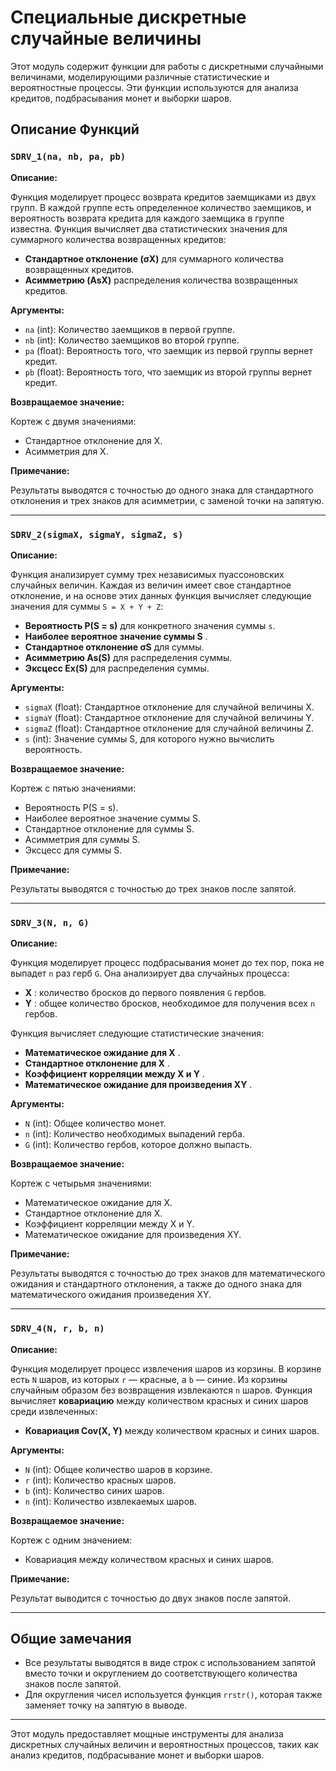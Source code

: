 # Специальные дискретные случайные величины

Этот модуль содержит функции для работы с дискретными случайными величинами, моделирующими различные статистические и вероятностные процессы. Эти функции используются для анализа кредитов, подбрасывания монет и выборки шаров.

## Описание Функций

### `SDRV_1(na, nb, pa, pb)`

**Описание:**

Функция моделирует процесс возврата кредитов заемщиками из двух групп. В каждой группе есть определенное количество заемщиков, и вероятность возврата кредита для каждого заемщика в группе известна. Функция вычисляет два статистических значения для суммарного количества возвращенных кредитов:

* **Стандартное отклонение (σX)** для суммарного количества возвращенных кредитов.
* **Асимметрию (AsX)** распределения количества возвращенных кредитов.

**Аргументы:**

* `na` (int): Количество заемщиков в первой группе.
* `nb` (int): Количество заемщиков во второй группе.
* `pa` (float): Вероятность того, что заемщик из первой группы вернет кредит.
* `pb` (float): Вероятность того, что заемщик из второй группы вернет кредит.

**Возвращаемое значение:**

Кортеж с двумя значениями:

* Стандартное отклонение для X.
* Асимметрия для X.

**Примечание:**

Результаты выводятся с точностью до одного знака для стандартного отклонения и трех знаков для асимметрии, с заменой точки на запятую.

---

### `SDRV_2(sigmaX, sigmaY, sigmaZ, s)`

**Описание:**

Функция анализирует сумму трех независимых пуассоновских случайных величин. Каждая из величин имеет свое стандартное отклонение, и на основе этих данных функция вычисляет следующие значения для суммы `S = X + Y + Z`:

* **Вероятность P(S = s)** для конкретного значения суммы `s`.
* **Наиболее вероятное значение суммы S** .
* **Стандартное отклонение σS** для суммы.
* **Асимметрию As(S)** для распределения суммы.
* **Эксцесс Ex(S)** для распределения суммы.

**Аргументы:**

* `sigmaX` (float): Стандартное отклонение для случайной величины X.
* `sigmaY` (float): Стандартное отклонение для случайной величины Y.
* `sigmaZ` (float): Стандартное отклонение для случайной величины Z.
* `s` (int): Значение суммы S, для которого нужно вычислить вероятность.

**Возвращаемое значение:**

Кортеж с пятью значениями:

* Вероятность P(S = s).
* Наиболее вероятное значение суммы S.
* Стандартное отклонение для суммы S.
* Асимметрия для суммы S.
* Эксцесс для суммы S.

**Примечание:**

Результаты выводятся с точностью до трех знаков после запятой.

---

### `SDRV_3(N, n, G)`

**Описание:**

Функция моделирует процесс подбрасывания монет до тех пор, пока не выпадет `n` раз герб `G`. Она анализирует два случайных процесса:

* **X** : количество бросков до первого появления `G` гербов.
* **Y** : общее количество бросков, необходимое для получения всех `n` гербов.

Функция вычисляет следующие статистические значения:

* **Математическое ожидание для X** .
* **Стандартное отклонение для X** .
* **Коэффициент корреляции между X и Y** .
* **Математическое ожидание для произведения XY** .

**Аргументы:**

* `N` (int): Общее количество монет.
* `n` (int): Количество необходимых выпадений герба.
* `G` (int): Количество гербов, которое должно выпасть.

**Возвращаемое значение:**

Кортеж с четырьмя значениями:

* Математическое ожидание для X.
* Стандартное отклонение для X.
* Коэффициент корреляции между X и Y.
* Математическое ожидание для произведения XY.

**Примечание:**

Результаты выводятся с точностью до трех знаков для математического ожидания и стандартного отклонения, а также до одного знака для математического ожидания произведения XY.

---

### `SDRV_4(N, r, b, n)`

**Описание:**

Функция моделирует процесс извлечения шаров из корзины. В корзине есть `N` шаров, из которых `r` — красные, а `b` — синие. Из корзины случайным образом без возвращения извлекаются `n` шаров. Функция вычисляет **ковариацию** между количеством красных и синих шаров среди извлеченных:

* **Ковариация Cov(X, Y)** между количеством красных и синих шаров.

**Аргументы:**

* `N` (int): Общее количество шаров в корзине.
* `r` (int): Количество красных шаров.
* `b` (int): Количество синих шаров.
* `n` (int): Количество извлекаемых шаров.

**Возвращаемое значение:**

Кортеж с одним значением:

* Ковариация между количеством красных и синих шаров.

**Примечание:**

Результат выводится с точностью до двух знаков после запятой.

---

## Общие замечания

* Все результаты выводятся в виде строк с использованием запятой вместо точки и округлением до соответствующего количества знаков после запятой.
* Для округления чисел используется функция `rrstr()`, которая также заменяет точку на запятую в выводе.

---

Этот модуль предоставляет мощные инструменты для анализа дискретных случайных величин и вероятностных процессов, таких как анализ кредитов, подбрасывание монет и выборки шаров.
